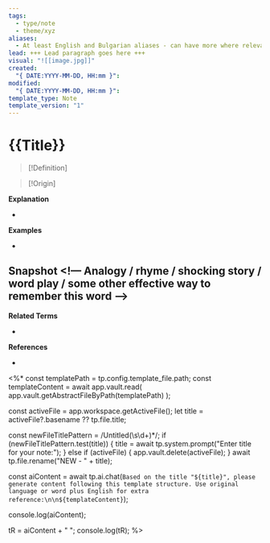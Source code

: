 ```yaml
---
tags:
  - type/note
  - theme/xyz
aliases:
  - At least English and Bulgarian aliases - can have more where relevant
lead: +++ Lead paragraph goes here +++
visual: "![[image.jpg]]"
created:
  "{ DATE:YYYY-MM-DD, HH:mm }": 
modified:
  "{ DATE:YYYY-MM-DD, HH:mm }": 
template_type: Note
template_version: "1"
---
```


# {{Title}}  
<!-- Clear and descriptive title of the term (English and Bulgarian) -->  

> [!Definition]  
> <definiton of the word> 

> [!Origin]  
> <origin of the word>


**Explanation**  
<!-- Main explanation of the term -->  
-  

**Examples**  
<!-- Practical usage or contextual examples -->  
-

**Snapshot**
<!— Analogy / rhyme / shocking story / word play / some other effective way to remember this word —> 
- 

**Related Terms**  
<!-- Link to related concepts or notes -->  
-  

**References**  
<!-- Sources or further reading -->  
-  

<%*
const templatePath = tp.config.template_file.path;
const templateContent = await app.vault.read( app.vault.getAbstractFileByPath(templatePath) );

const activeFile = app.workspace.getActiveFile();
let title = activeFile?.basename ?? tp.file.title;

const newFileTitlePattern = /Untitled(\s\d+)*/; 
if (newFileTitlePattern.test(title)) {
  title = await tp.system.prompt("Enter title for your note:");
} else if (activeFile) {
  app.vault.delete(activeFile);
}
await tp.file.rename("NEW - " + title);

const aiContent = await tp.ai.chat(`Based on the title "${title}", please generate content following this template structure. Use original language or word plus English for extra reference:\n\n${templateContent}`);

console.log(aiContent);

tR = aiContent + " ";
console.log(tR);
%>


